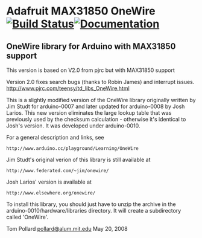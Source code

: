 # Adafruit MAX31850 OneWire [![Build Status](https://github.com/adafruit/MAX31850_OneWire/workflows/Arduino%20Library%20CI/badge.svg)](https://github.com/adafruit/MAX31850_OneWire/actions)[![Documentation](https://github.com/adafruit/ci-arduino/blob/master/assets/doxygen_badge.svg)](http://adafruit.github.io/MAX31850_OneWire/html/index.html)

OneWire library for Arduino with MAX31850 support
-------------------------------------------------

This version is based on V2.0 from pjrc but with MAX31850 support

Version 2.0 fixes search bugs (thanks to Robin James) and interrupt issues.
http://www.pjrc.com/teensy/td_libs_OneWire.html


This is a slightly modified version of the OneWire library originally written by Jim Studt for arduino-0007 and later updated for arduino-0008 by Josh Larios.  This new version eliminates the large lookup table that was previously used by the checksum calculation - otherwise it's identical to Josh's version.  It was developed under arduino-0010.

For a general description and links, see

    http://www.arduino.cc/playground/Learning/OneWire

Jim Studt's original verion of this library is still available at

    http://www.federated.com/~jim/onewire/

Josh Larios' version is available at 

    http://www.elsewhere.org/onewire/

To install this library, you should just have to unzip the archive in the arduino-0010/hardware/libraries directory.  It will create a subdirectory
called 'OneWire'.

Tom Pollard
pollard@alum.mit.edu
May 20, 2008
